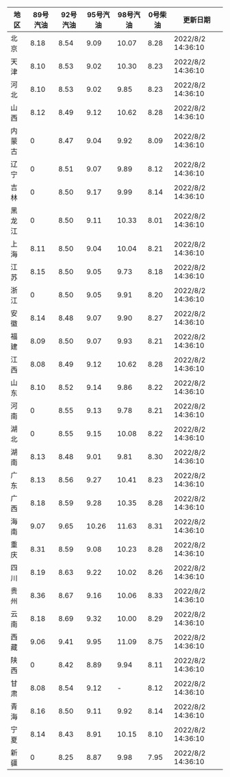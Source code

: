 | 地区 | 89号汽油 | 92号汽油 | 95号汽油 | 98号汽油 | 0号柴油 | 更新日期 |
| --- | --- | --- | --- | --- | --- | --- |
| 北京 | 8.18 | 8.54 | 9.09 | 10.07 | 8.28 | 2022/8/2 14:36:10 |
| 天津 | 8.10 | 8.53 | 9.02 | 10.30 | 8.23 | 2022/8/2 14:36:10 |
| 河北 | 8.10 | 8.53 | 9.02 | 9.85 | 8.23 | 2022/8/2 14:36:10 |
| 山西 | 8.12 | 8.49 | 9.12 | 10.62 | 8.28 | 2022/8/2 14:36:10 |
| 内蒙古 | 0 | 8.47 | 9.04 | 9.92 | 8.09 | 2022/8/2 14:36:10 |
| 辽宁 | 0 | 8.51 | 9.07 | 9.89 | 8.12 | 2022/8/2 14:36:10 |
| 吉林 | 0 | 8.50 | 9.17 | 9.99 | 8.14 | 2022/8/2 14:36:10 |
| 黑龙江 | 0 | 8.50 | 9.11 | 10.33 | 8.01 | 2022/8/2 14:36:10 |
| 上海 | 8.11 | 8.50 | 9.04 | 10.04 | 8.21 | 2022/8/2 14:36:10 |
| 江苏 | 8.15 | 8.50 | 9.05 | 9.73 | 8.18 | 2022/8/2 14:36:10 |
| 浙江 | 0 | 8.50 | 9.05 | 9.91 | 8.20 | 2022/8/2 14:36:10 |
| 安徽 | 8.14 | 8.48 | 9.07 | 9.90 | 8.27 | 2022/8/2 14:36:10 |
| 福建 | 8.09 | 8.50 | 9.07 | 9.93 | 8.21 | 2022/8/2 14:36:10 |
| 江西 | 8.08 | 8.49 | 9.12 | 10.62 | 8.28 | 2022/8/2 14:36:10 |
| 山东 | 8.10 | 8.52 | 9.14 | 9.86 | 8.22 | 2022/8/2 14:36:10 |
| 河南 | 0 | 8.55 | 9.13 | 9.78 | 8.21 | 2022/8/2 14:36:10 |
| 湖北 | 0 | 8.55 | 9.15 | 10.08 | 8.22 | 2022/8/2 14:36:10 |
| 湖南 | 8.13 | 8.48 | 9.01 | 9.81 | 8.30 | 2022/8/2 14:36:10 |
| 广东 | 8.13 | 8.56 | 9.27 | 10.41 | 8.23 | 2022/8/2 14:36:10 |
| 广西 | 8.18 | 8.59 | 9.28 | 10.35 | 8.28 | 2022/8/2 14:36:10 |
| 海南 | 9.07 | 9.65 | 10.26 | 11.63 | 8.31 | 2022/8/2 14:36:10 |
| 重庆 | 8.31 | 8.59 | 9.08 | 10.23 | 8.28 | 2022/8/2 14:36:10 |
| 四川 | 8.19 | 8.63 | 9.22 | 10.02 | 8.26 | 2022/8/2 14:36:10 |
| 贵州 | 8.36 | 8.67 | 9.16 | 10.06 | 8.33 | 2022/8/2 14:36:10 |
| 云南 | 8.18 | 8.69 | 9.32 | 10.00 | 8.29 | 2022/8/2 14:36:10 |
| 西藏 | 9.06 | 9.41 | 9.95 | 11.09 | 8.75 | 2022/8/2 14:36:10 |
| 陕西 | 0 | 8.42 | 8.89 | 9.94 | 8.11 | 2022/8/2 14:36:10 |
| 甘肃 | 8.08 | 8.54 | 9.12 | - | 8.12 | 2022/8/2 14:36:10 |
| 青海 | 8.16 | 8.50 | 9.11 | 9.92 | 8.14 | 2022/8/2 14:36:10 |
| 宁夏 | 8.14 | 8.43 | 8.91 | 10.15 | 8.10 | 2022/8/2 14:36:10 |
| 新疆 | 0 | 8.25 | 8.87 | 9.98 | 7.95 | 2022/8/2 14:36:10 |
